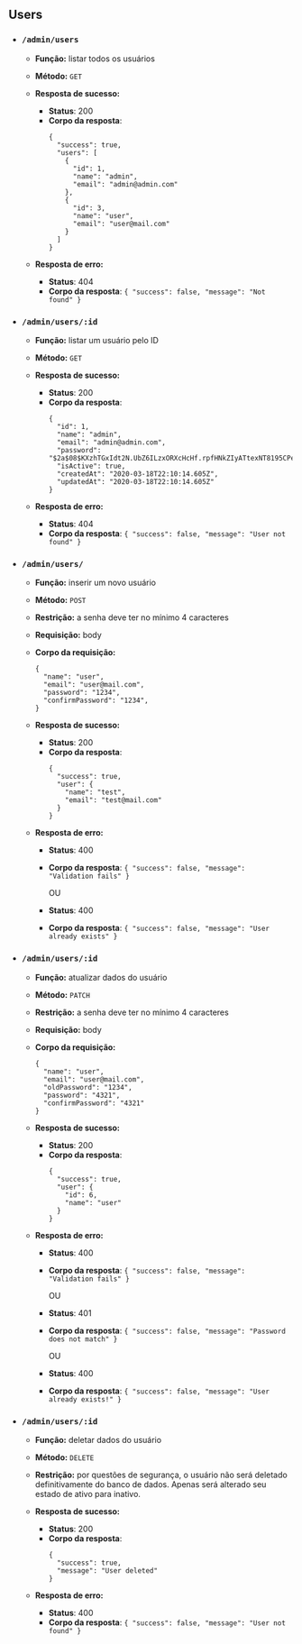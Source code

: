 ## Users

- ### `/admin/users`

  - **Função:** listar todos os usuários
  - **Método:** `GET`

  - **Resposta de sucesso:**

    - **Status**: 200
    - **Corpo da resposta**:
      ```
      {
        "success": true,
        "users": [
          {
            "id": 1,
            "name": "admin",
            "email": "admin@admin.com"
          },
          {
            "id": 3,
            "name": "user",
            "email": "user@mail.com"
          }
        ]
      }
      ```

  - **Resposta de erro:**

    - **Status**: 404
    - **Corpo da resposta**: `{ "success": false, "message": "Not found" }`

- ### `/admin/users/:id`

  - **Função:** listar um usuário pelo ID
  - **Método:** `GET`

  - **Resposta de sucesso:**

    - **Status**: 200
    - **Corpo da resposta**:
      ```
      {
        "id": 1,
        "name": "admin",
        "email": "admin@admin.com",
        "password": "$2a$08$KXzhTGxIdt2N.UbZ6ILzxORXcHcHf.rpfHNkZIyATtexNT8195CPe",
        "isActive": true,
        "createdAt": "2020-03-18T22:10:14.605Z",
        "updatedAt": "2020-03-18T22:10:14.605Z"
      }
      ```

  - **Resposta de erro:**

    - **Status**: 404
    - **Corpo da resposta**: `{ "success": false, "message": "User not found" }`

- ### `/admin/users/`

  - **Função:** inserir um novo usuário
  - **Método:** `POST`
  - **Restrição:** a senha deve ter no mínimo 4 caracteres
  - **Requisição:** body
  - **Corpo da requisição:**

    ```
    {
      "name": "user",
      "email": "user@mail.com",
      "password": "1234",
      "confirmPassword": "1234",
    }
    ```

  - **Resposta de sucesso:**

    - **Status**: 200
    - **Corpo da resposta**:
      ```
      {
        "success": true,
        "user": {
          "name": "test",
          "email": "test@mail.com"
        }
      }
      ```

  - **Resposta de erro:**

    - **Status**: 400
    - **Corpo da resposta**: `{ "success": false, "message": "Validation fails" }`

      OU

    - **Status**: 400
    - **Corpo da resposta**: `{ "success": false, "message": "User already exists" }`

- ### `/admin/users/:id`

  - **Função:** atualizar dados do usuário
  - **Método:** `PATCH`
  - **Restrição:** a senha deve ter no mínimo 4 caracteres
  - **Requisição:** body
  - **Corpo da requisição:**

    ```
    {
      "name": "user",
      "email": "user@mail.com",
      "oldPassword": "1234",
      "password": "4321",
      "confirmPassword": "4321"
    }
    ```

  - **Resposta de sucesso:**

    - **Status**: 200
    - **Corpo da resposta**:
      ```
      {
        "success": true,
        "user": {
          "id": 6,
          "name": "user"
        }
      }
      ```

  - **Resposta de erro:**

    - **Status**: 400
    - **Corpo da resposta**: `{ "success": false, "message": "Validation fails" }`

      OU

    - **Status**: 401
    - **Corpo da resposta**: `{ "success": false, "message": "Password does not match" }`

      OU

    - **Status**: 400
    - **Corpo da resposta**: `{ "success": false, "message": "User already exists!" }`

- ### `/admin/users/:id`

  - **Função:** deletar dados do usuário
  - **Método:** `DELETE`
  - **Restrição:** por questões de segurança, o usuário não será deletado definitivamente do banco de dados. Apenas será alterado seu estado de ativo para inativo.

  - **Resposta de sucesso:**

    - **Status**: 200
    - **Corpo da resposta**:
      ```
      {
        "success": true,
        "message": "User deleted"
      }
      ```

  - **Resposta de erro:**

    - **Status**: 400
    - **Corpo da resposta**: `{ "success": false, "message": "User not found" }`
